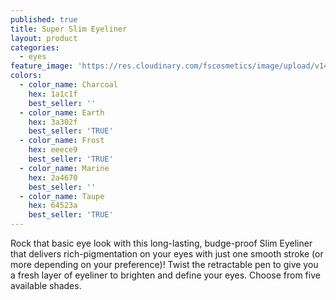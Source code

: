 ```yaml
---
published: true
title: Super Slim Eyeliner
layout: product
categories:
  - eyes
feature_image: 'https://res.cloudinary.com/fscosmetics/image/upload/v1495709088/super_slim.jpg'
colors:
  - color_name: Charcoal
    hex: 1a1c1f
    best_seller: ''
  - color_name: Earth
    hex: 3a302f
    best_seller: 'TRUE'
  - color_name: Frost
    hex: eeece9
    best_seller: 'TRUE'
  - color_name: Marine
    hex: 2a4670
    best_seller: ''
  - color_name: Taupe
    hex: 64523a
    best_seller: 'TRUE'
---
```

Rock that basic eye look with this long-lasting, budge-proof Slim Eyeliner that delivers rich-pigmentation on your eyes with just one smooth stroke (or more depending on your preference)!  Twist the retractable pen to give you a fresh layer of eyeliner to brighten and define your eyes. Choose from five available shades.
